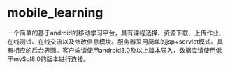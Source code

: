 # mobile_learning
一个简单的基于android的移动学习平台，具有课程选择、资源下载、上传作业、在线测试、在线交流以及修改信息模块。服务器采用简单的jsp+servlet模式。具有相应的后台界面。客户端请使用android3.0及以上版本导入，数据库请使用低于mySql8.0的版本进行连接。
